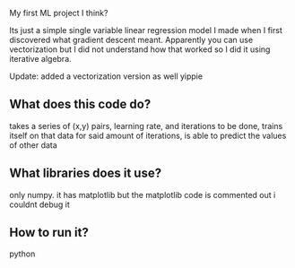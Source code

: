 My first ML project I think?

Its just a simple single variable linear regression model I made when I first discovered what gradient descent meant. Apparently you can use vectorization but I did not understand how that worked so I did it using iterative algebra.

Update: added a vectorization version as well yippie

## What does this code do?
takes a series of (x,y) pairs, learning rate, and iterations to be done, trains itself on that data for said amount of iterations, is able to predict the values of other data

## What libraries does it use?
only numpy. it has matplotlib but the matplotlib code is commented out i couldnt debug it

## How to run it?
python
